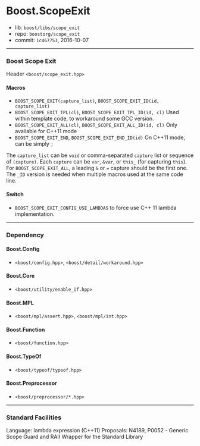 # Boost.ScopeExit

* lib: `boost/libs/scope_exit`
* repo: `boostorg/scope_exit`
* commit: `1c467753`, 2016-10-07

------
### Boost Scope Exit

Header `<boost/scope_exit.hpp>`

#### Macros

* `BOOST_SCOPE_EXIT(capture_list)`, `BOOST_SCOPE_EXIT_ID(id, capture_list)`
* `BOOST_SCOPE_EXIT_TPL(cl)`, `BOOST_SCOPE_EXIT_TPL_ID(id, cl)`
  Used within template code, to workaround some GCC version.
* `BOOST_SCOPE_EXIT_ALL(cl)`, `BOOST_SCOPE_EXIT_ALL_ID(id, cl)`
  Only available for C++11 mode
* `BOOST_SCOPE_EXIT_END`, `BOOST_SCOPE_EXIT_END_ID(id)`
  On C++11 mode, can be simply `;`

The `capture_list` can be `void` or comma-separated `capture` list or sequence of `(capture)`.
Each `capture` can be `var`, `&var`, or `this_` (for capturing `this`).
For `BOOST_SCOPE_EXIT_ALL`, a leading `&` or `=` capture should be the first one.
The `_ID` version is needed when multiple macros used at the same code line.

#### Switch

* `BOOST_SCOPE_EXIT_CONFIG_USE_LAMBDAS` to force use C++ 11 lambda implementation.

------
### Dependency

#### Boost.Config

* `<boost/config.hpp>`, `<boost/detail/workaround.hpp>`

#### Boost.Core

* `<boost/utility/enable_if.hpp>`

#### Boost.MPL

* `<boost/mpl/assert.hpp>`, `<boost/mpl/int.hpp>`

#### Boost.Function

* `<boost/function.hpp>`

#### Boost.TypeOf

* `<boost/typeof/typeof.hpp>`

#### Boost.Preprocessor

* `<boost/preprocessor/*.hpp>`

------
### Standard Facilities

Language: lambda expression (C++11)
Proposals:
  N4189, P0052 - Generic Scope Guard and RAII Wrapper for the Standard Library
